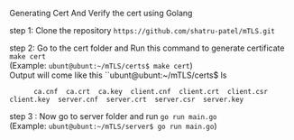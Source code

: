 Generating Cert And Verify the cert using Golang 

 step 1: Clone the repository ```https://github.com/shatru-patel/mTLS.git```

 step 2: Go to the cert folder and Run this command to generate certificate ```make cert```  
          (Example: ``ubunt@ubunt:~/mTLS/certs$ make cert``)                       
 Output will come like this
          ``ubunt@ubunt:~/mTLS/certs$ ls
          
          ca.cnf  ca.crt  ca.key  client.cnf  client.crt  client.csr  client.key  server.cnf  server.crt  server.csr  server.key
         
 
 step 3 : Now go to server folder and run ```go run main.go```    
         (Example: ``ubunt@ubunt:~/mTLS/server$ go run main.go``)

